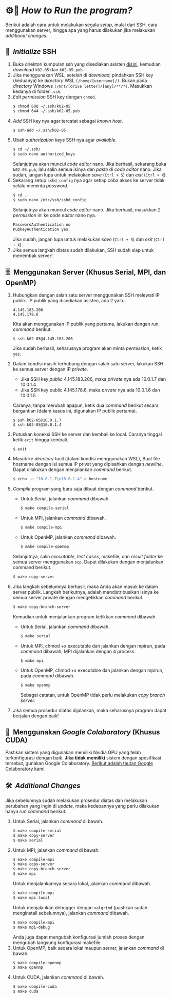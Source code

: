 # ⚙️🤔 *How to Run the program?*
Berikut adalah cara untuk melakukan segala *setup*, mulai dari SSH, cara menggunakan server, hingga apa yang harus dilakukan jika melakukan *additional changes*.

## 🔑 &nbsp;*Initialize* SSH
1. Buka direktori kumpulan ssh yang disediakan asisten  [disini](https://drive.google.com/drive/folders/1rCcgEeF72cAzuxSro-eWT64wC0jnG7h6?usp=sharing), kemudian *download* ```k02-05``` dan ```k02-05.pub```.
2. Jika menggunakan WSL, setelah di *download*, pindahkan SSH key (keduanya) ke *directory* WSL ```(/home/[username]/)```. Bukan pada *directory* Windows ```(/mnt/[drive letter]/[any]/**/*)```. Masukkan kedanya di folder ```.ssh```.
3. *Edit permission* SSH key dengan ```chmod```.
    ```bash
    $ chmod 600 ~/.ssh/k02-05
    $ chmod 644 ~/.ssh/k02-05.pub
    ```
4. *Add* SSH key nya agar tercatat sebagai *known host*.
    ```bash
    $ ssh-add ~/.ssh/k02-05
    ```
5. Ubah *authorization keys* SSH nya agar *available*.
    ```bash
    $ cd ~/.ssh/
    $ sudo nano authorized_keys
    ```
    Selanjutnya akan muncul *code editor* nano. Jika berhasil, sekarang buka ```k02-05.pub```, lalu salin semua isinya dan *paste* di *code editor* nano.
    Jika sudah, jangan lupa untuk melakukan *save* (```Ctrl + S```) dan *exit* (```Ctrl + X```).
6. Sekarang setup `sshd_config` nya agar setiap coba akses ke server tidak selalu meminta *password*.
    ```bash
    $ cd ..
    $ sudo nano /etc/ssh/sshd_config
    ```
    Selanjutnya akan muncul *code editor* nano. Jika berhasil, masukkan 2 *permission* ini ke *code editor* nano nya.
    ```bash
    PasswordAuthentication no
    PubkeyAuthentication yes
    ```
    Jika sudah, jangan lupa untuk melakukan *save* (```Ctrl + S```) dan *exit* (```Ctrl + X```).
7. Jika semua langkah diatas sudah dilakukan, SSH sudah siap untuk menembak server!

## 🗄️ &nbsp;Menggunakan Server (Khusus Serial, MPI, dan OpenMP)
1. Hubungkan dengan salah satu server menggunakan SSH melewati IP publik. 
IP publik yang disediakan asisten, ada 2 yaitu.
    ```
    4.145.183.206
    4.145.178.6
    ```
    Kita akan menggunakan IP publik yang pertama, lakukan dengan *run command* berikut.
    ```base
    $ ssh k02-05@4.145.183.206
    ```
    Jika sudah berhasil, seharusnya program akan minta *permission*, ketik ```yes```.
2. Dalam kondisi masih terhubung dengan salah satu server, lakukan SSH ke semua server dengan IP *private*.
    - Jika SSH key *public* 4.145.183.206, maka *private* nya ada 10.0.1.7 dan 10.0.1.4
    - Jika SSH key public 4.145.178.6, maka *private* nya ada 10.0.1.6 dan 10.0.1.5 <br>
    
    Caranya, tanpa merubah apapun, ketik dua *command* berikut secara bergantian (dalam kasus ini, digunakan IP publik pertama).
    ```base
    $ ssh k02-05@10.0.1.7
    $ ssh k02-05@10.0.1.4
    ```
3. Putuskan koneksi SSH ke server dan kembali ke local. Caranya tinggal ketik ```exit``` hingga kembali.
    ```base
    $ exit
    ```
4. Masuk ke *directory* tucil (dalam kondisi menggunakan WSL), Buat file hostname dengan isi semua IP privat yang dipisahkan dengan *newline*. Dapat dilakukan dengan menjalankan *command* berikut.
    ```bash
    $ echo -e "10.0.1.7\n10.0.1.4" > hostname
    ```
5. *Compile* program yang baru saja dibuat dengan *command* berikut.
    - Untuk Serial, jalankan *command* dibawah.
        ```bash
        $ make compile-serial
        ```
    - Untuk MPI, jalankan *command* dibawah.
        ```bash
        $ make compile-mpi
        ```
    - Untuk OpenMP, jalankan *command* dibawah.
        ```bash
        $ make compile-openmp
        ```
    Selanjutnya, salin *executable*, *test cases*, makefile, dan *result* *folder* ke semua server menggunakan `scp`. Dapat dilakukan dengan menjalankan command berikut.
    ```bash
    $ make copy-server
    ```
6. Jika langkah sebelumnya berhasil, maka Anda akan masuk ke dalam server publik. Langkah berikutnya, adalah mendistribusikan isinya ke semua server private dengan mengetikkan *command* berikut.
    ```bash
    $ make copy-branch-server
    ```
    Kemudian untuk menjalankan program ketikkan *command* dibawah.
    - Untuk Serial, jalankan *command* dibawah.
        ```bash
        $ make serial
        ```
    - Untuk MPI, chmod +x executable dan jalankan dengan mpirun, pada *command* dibawah, MPI dijalankan dengan 4 process.
        ```bash
        $ make mpi
        ```
    - Untuk OpenMP, chmod +x executable dan jalankan dengan mpirun, pada *command* dibawah.
        ```bash
        $ make openmp
        ```
        Sebagai catatan, untuk OpenMP tidak perlu melakukan *copy branch server*.
7. Jika semua prosedur diatas dijalankan, maka seharusnya program dapat berjalan dengan baik!

## 📣 &nbsp;Menggunakan *Google Colaboratory* (Khusus CUDA)
Pastikan sistem yang digunakan memiliki Nvidia GPU yang telah terkonfigurasi dengan baik. **Jika tidak memiliki** sistem dengan spesifikasi tersebut, gunakan Google Colaboratory. [Berikut adalah tautan Google Colaboratory kami](https://colab.research.google.com/drive/1cF4z5fDxZ-cc1BMmCDt6kDKnuUurFNwn?usp=sharing).

## 🛠️ &nbsp;*Additional Changes*
Jika sebelumnya sudah melakukan prosedur diatas dan melakukan perubahan yang ingin di *update*, maka kedepannya yang perlu dilakukan hanya *run command* berikut.
1. Untuk Serial, jalankan *command* di bawah.
    ```bash
    $ make compile-serial
    $ make copy-server
    $ make serial
    ```
2. Untuk MPI, jalankan *command* di bawah.
    ```bash
    $ make compile-mpi
    $ make copy-server
    $ make copy-branch-server
    $ make mpi
    ```
    Untuk menjalankannya secara lokal, jalankan *command* dibawah.
    ```bash
    $ make compile-mpi
    $ make mpi-local
    ```
    Untuk menjalankan debugger dengan `valgrind` (pastikan sudah menginstall sebelumnya), jalankan *command* dibawah.
    ```bash
    $ make compile-mpi
    $ make mpi-debug
    ```
    Anda juga dapat mengubah konfigurasi jumlah proses dengan mengubah langsung konfigurasi makefile.
3. Untuk OpenMP, baik secara lokal maupun server, jalankan *command* di bawah.
    ```bash
    $ make compile-openmp
    $ make openmp
    ```
4. Untuk CUDA, jalankan *command* di bawah.
    ```bash
    $ make compile-cuda
    $ make cuda
    ```